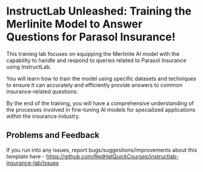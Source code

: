 # InstructLab Unleashed: Training the Merlinite Model to Answer Questions for Parasol Insurance!

This training lab focuses on equipping the Merlinite AI model with the capability to handle and respond to queries related to Parasol Insurance using InstructLab.

You will learn how to train the model using specific datasets and techniques to ensure it can accurately and efficiently provide answers to common insurance-related questions.

By the end of the training, you will have a comprehensive understanding of the processes involved in fine-tuning AI models for specialized applications within the insurance industry.

## Problems and Feedback
If you run into any issues, report bugs/suggestions/improvements about this template here - https://github.com/RedHatQuickCourses/instructlab-insurance-lab/issues
